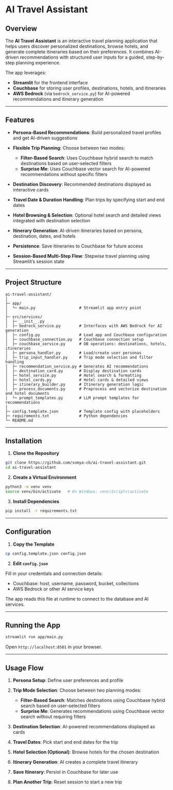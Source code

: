 # AI Travel Assistant

## Overview

The **AI Travel Assistant** is an interactive travel planning application that helps users discover personalized destinations, browse hotels, and generate complete itineraries based on their preferences. It combines AI-driven recommendations with structured user inputs for a guided, step-by-step planning experience.

The app leverages:

* **Streamlit** for the frontend interface
* **Couchbase** for storing user profiles, destinations, hotels, and itineraries
* **AWS Bedrock** (via `bedrock_service.py`) for AI-powered recommendations and itinerary generation

---

## Features

* **Persona-Based Recommendations**: Build personalized travel profiles and get AI-driven suggestions

* **Flexible Trip Planning**: Choose between two modes:

  * **Filter-Based Search**: Uses Couchbase hybrid search to match destinations based on user-selected filters
  * **Surprise Me**: Uses Couchbase vector search for AI-powered recommendations without specific filters

* **Destination Discovery**: Recommended destinations displayed as interactive cards

* **Travel Date & Duration Handling**: Plan trips by specifying start and end dates

* **Hotel Browsing & Selection**: Optional hotel search and detailed views integrated with destination selection

* **Itinerary Generation**: AI-driven itineraries based on persona, destination, dates, and hotels

* **Persistence**: Save itineraries to Couchbase for future access

* **Session-Based Multi-Step Flow**: Stepwise travel planning using Streamlit’s session state

---

## Project Structure

```
ai-travel-assistant/
│
├─ app/
│  └─ main.py                   # Streamlit app entry point
│
├─ src/services/
│  ├─ __init__.py
│  ├─ bedrock_service.py        # Interfaces with AWS Bedrock for AI generation
│  ├─ config.py                 # Load app and Couchbase configuration
│  ├─ couchbase_connection.py   # Couchbase connection setup
│  ├─ couchbase_service.py      # DB operations: destinations, hotels, itineraries
│  ├─ persona_handler.py        # Load/create user personas
│  ├─ trip_input_handler.py     # Trip mode selection and filter handling
│  ├─ recommendation_service.py # Generates AI recommendations
│  ├─ destination_card.py       # Display destination cards
│  ├─ hotel_service.py          # Hotel search & formatting
│  ├─ hotel_cards.py            # Hotel cards & detailed views
│  ├─ itinerary_builder.py      # Itinerary generation logic
│  ├─ process_documents.py      # Preprocess and vectorize destination and hotel documents
│  └─ prompt_templates.py       # LLM prompt templates for recommendations
│
├─ config.template.json         # Template config with placeholders
├─ requirements.txt             # Python dependencies
└─ README.md
```

---

## Installation

1. **Clone the Repository**

```bash
git clone https://github.com/somya-cb/ai-travel-assistant.git
cd ai-travel-assistant
```

2. **Create a Virtual Environment**

```bash
python3 -m venv venv
source venv/bin/activate   # On Windows: venv\Scripts\activate
```

3. **Install Dependencies**

```bash
pip install -r requirements.txt
```

---

## Configuration

1. **Copy the Template**

```bash
cp config.template.json config.json
```

2. **Edit `config.json`**

Fill in your credentials and connection details:

* Couchbase: host, username, password, bucket, collections
* AWS Bedrock or other AI service keys

The app reads this file at runtime to connect to the database and AI services.

---

## Running the App

```bash
streamlit run app/main.py
```

Open `http://localhost:8501` in your browser.

---

## Usage Flow

1. **Persona Setup**: Define user preferences and profile
2. **Trip Mode Selection**: Choose between two planning modes:

   * **Filter-Based Search**: Matches destinations using Couchbase hybrid search based on user-selected filters
   * **Surprise Me**: Generates recommendations using Couchbase vector search without requiring filters
3. **Destination Selection**: AI-powered recommendations displayed as cards
4. **Travel Dates**: Pick start and end dates for the trip
5. **Hotel Selection (Optional)**: Browse hotels for the chosen destination
6. **Itinerary Generation**: AI creates a complete travel itinerary
7. **Save Itinerary**: Persist in Couchbase for later use
8. **Plan Another Trip**: Reset session to start a new trip

